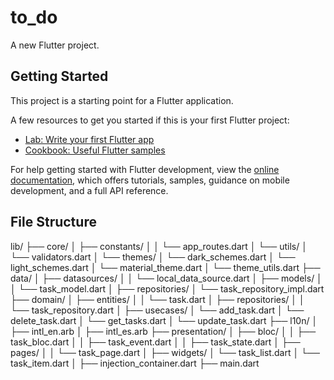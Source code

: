 # to_do

A new Flutter project.

## Getting Started

This project is a starting point for a Flutter application.

A few resources to get you started if this is your first Flutter project:

- [Lab: Write your first Flutter app](https://docs.flutter.dev/get-started/codelab)
- [Cookbook: Useful Flutter samples](https://docs.flutter.dev/cookbook)

For help getting started with Flutter development, view the
[online documentation](https://docs.flutter.dev/), which offers tutorials,
samples, guidance on mobile development, and a full API reference.


## File Structure

lib/
├── core/
│   ├── constants/
│   │   └── app_routes.dart 
│   └── utils/
│       └── validators.dart
│   └── themes/
│       └── dark_schemes.dart
│       └── light_schemes.dart
│       └── material_theme.dart
│       └── theme_utils.dart
├── data/
│   ├── datasources/
│   │   └── local_data_source.dart
│   ├── models/
│   │   └── task_model.dart
│   ├── repositories/
│       └── task_repository_impl.dart
├── domain/
│   ├── entities/
│   │   └── task.dart
│   ├── repositories/
│   │   └── task_repository.dart
│   ├── usecases/
│       └── add_task.dart
│       └── delete_task.dart
│       └── get_tasks.dart
│       └── update_task.dart
├── l10n/
│    ├── intl_en.arb
│    ├── intl_es.arb
├── presentation/
│    ├── bloc/
│    │   ├── task_bloc.dart
│    │   ├── task_event.dart
│    │   ├── task_state.dart
│    ├── pages/
│    │   └── task_page.dart
│    ├── widgets/
│        └── task_list.dart
│        └── task_item.dart
│
├── injection_container.dart
├── main.dart
